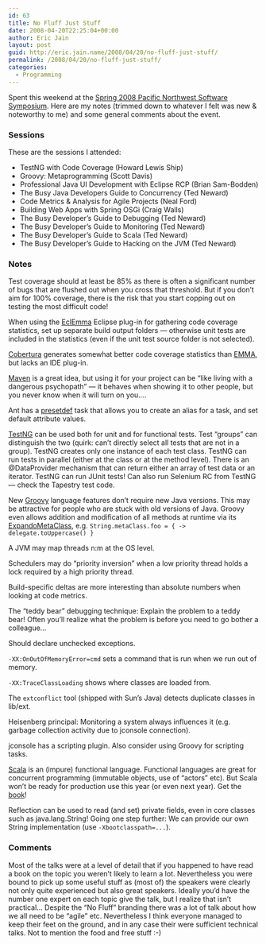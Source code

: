 ```yaml
---
id: 63
title: No Fluff Just Stuff
date: 2008-04-20T22:25:04+00:00
author: Eric Jain
layout: post
guid: http://eric.jain.name/2008/04/20/no-fluff-just-stuff/
permalink: /2008/04/20/no-fluff-just-stuff/
categories:
  - Programming
---
```

Spent this weekend at the [Spring 2008 Pacific Northwest Software Symposium](http://www.nofluffjuststuff.com/conference/seattle/2008/04/index.html). Here are my notes (trimmed down to whatever I felt was new & noteworthy to me) and some general comments about the event.

<!--more-->

### Sessions

These are the sessions I attended:

  * TestNG with Code Coverage (Howard Lewis Ship)
  * Groovy: Metaprogramming (Scott Davis)
  * Professional Java UI Development with Eclipse RCP (Brian Sam-Bodden)
  * The Busy Java Developers Guide to Concurrency (Ted Neward)
  * Code Metrics & Analysis for Agile Projects (Neal Ford)
  * Building Web Apps with Spring OSGi (Craig Walls)
  * The Busy Developer&#8217;s Guide to Debugging (Ted Neward)
  * The Busy Developer&#8217;s Guide to Monitoring (Ted Neward)
  * The Busy Developer&#8217;s Guide to Scala (Ted Neward)
  * The Busy Developer&#8217;s Guide to Hacking on the JVM (Ted Neward)

### Notes

Test coverage should at least be 85% as there is often a significant number of bugs that are flushed out when you cross that threshold. But if you don&#8217;t aim for 100% coverage, there is the risk that you start copping out on testing the most difficult code!

When using the [EclEmma](http://www.eclemma.org/) Eclipse plug-in for gathering code coverage statistics, set up separate build output folders &#8212; otherwise unit tests are included in the statistics (even if the unit test source folder is not selected).

[Cobertura](http://cobertura.sourceforge.net/) generates somewhat better code coverage statistics than [EMMA](http://emma.sourceforge.net/), but lacks an IDE plug-in.

[Maven](http://maven.apache.org/) is a great idea, but using it for your project can be &#8220;like living with a dangerous psychopath&#8221; &#8212; it behaves when showing it to other people, but you never know when it will turn on you&#8230;.

Ant has a [presetdef](http://ant.apache.org/manual/CoreTasks/presetdef.html) task that allows you to create an alias for a task, and set default attribute values.

[TestNG](http://testng.org/doc/) can be used both for unit and for functional tests. Test &#8220;groups&#8221; can distinguish the two (quirk: can&#8217;t directly select all tests that are not in a group). TestNG creates only one instance of each test class. TestNG can run tests in parallel (either at the class or at the method level). There is an @DataProvider mechanism that can return either an array of test data or an iterator. TestNG can run JUnit tests! Can also run Selenium RC from TestNG &#8212; check the Tapestry test code.

New [Groovy](http://groovy.codehaus.org/) language features don&#8217;t require new Java versions. This may be attractive for people who are stuck with old versions of Java. Groovy even allows addition and modification of all methods at runtime via its [ExpandoMetaClass](http://groovy.codehaus.org/ExpandoMetaClass), e.g. `String.metaClass.foo = { -> delegate.toUppercase() }`

A JVM may map threads n:m at the OS level.

Schedulers may do &#8220;priority inversion&#8221; when a low priority thread holds a lock required by a high priority thread.

Build-specific deltas are more interesting than absolute numbers when looking at code metrics.

The &#8220;teddy bear&#8221; debugging technique: Explain the problem to a teddy bear! Often you&#8217;ll realize what the problem is before you need to go bother a colleague&#8230;

Should declare unchecked exceptions.

`-XX:OnOutOfMemoryError=cmd` sets a command that is run when we run out of memory.

`-XX:TraceClassLoading` shows where classes are loaded from.

The `extconflict` tool (shipped with Sun&#8217;s Java) detects duplicate classes in lib/ext.

Heisenberg principal: Monitoring a system always influences it (e.g. garbage collection activity due to jconsole connection).

jconsole has a scripting plugin. Also consider using Groovy for scripting tasks.

[Scala](http://www.scala-lang.org/) is an (impure) functional language. Functional languages are great for concurrent programming (immutable objects, use of &#8220;actors&#8221; etc). But Scala won&#8217;t be ready for production use this year (or even next year). Get the [book](http://www.artima.com/shop/forsale)!

Reflection can be used to read (and set) private fields, even in core classes such as java.lang.String! Going one step further: We can provide our own String implementation (use `-Xbootclasspath=...`).

### Comments

Most of the talks were at a level of detail that if you happened to have read a book on the topic you weren&#8217;t likely to learn a lot. Nevertheless you were bound to pick up some useful stuff as (most of) the speakers were clearly not only quite experienced but also great speakers. Ideally you&#8217;d have the number one expert on each topic give the talk, but I realize that isn&#8217;t practical&#8230; Despite the &#8220;No Fluff&#8221; branding there was a lot of talk about how we all need to be &#8220;agile&#8221; etc. Nevertheless I think everyone managed to keep their feet on the ground, and in any case their were sufficient technical talks. Not to mention the food and free stuff :-)